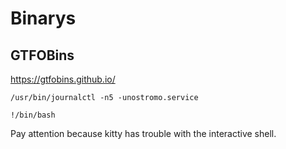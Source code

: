 # Binarys

## GTFOBins

https://gtfobins.github.io/


```shell
/usr/bin/journalctl -n5 -unostromo.service
```

```shell
!/bin/bash
```

Pay attention because kitty has trouble with the interactive shell.